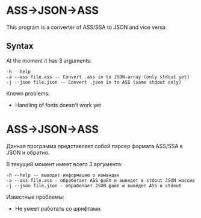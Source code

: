 # ASS->JSON->ASS
This program is a converter of ASS/SSA to JSON and vice versa
## Syntax
At the moment it has 3 arguments:
```
-h --help
-a --ass file.ass -- Convert .ass in to JSON-array (only stdout yet)
-j --json file.json -- Convert .json in to ASS (same stdout only)
```
 
Known problems:
* Handling of fonts doesn't work yet

# ASS->JSON->ASS
Данная программа представляет собой парсер формата ASS/SSA в JSON и обратно.

В текущий момент имеет всего 3 аргумента:
```
-h --help -- выводит информацию о командах
-a --ass file.ass - обработает ASS файл и выведет в stdout JSON массив
-j --json file.json - обработает JSON файл и выведет ASS в stdout
```

Известные проблемы:
* Не умеет работать со шрифтами.
